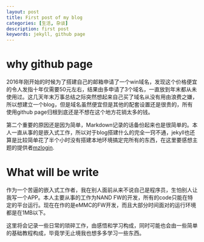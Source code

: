 ```yaml
---
layout: post
title: First post of my blog
categories: [生活, 杂谈]
description: first post
keywords: jekyll, github page
---
```


# why github page

2016年刚开始的时候为了搭建自己的邮箱申请了一个win域名，发现这个价格便宜的令人发指十年仅需要50元左右，结果由多申请了3个域名，一直放到年末都从未使用过。这几天年末万事总结之际突然想起来自己买了域名从没有用由浪费之嫌，所以想建立一个blog，但是域名虽然便宜但是其他的配套设置还是很贵的，所有使用github page归根到底还是不想在这个地方花销太多的钱。

第二个重要的原因还是因为简单，Markdown记录的话备份起来也是很简单的。本人一直从事的是嵌入式工作，所以对于blog搭建什么的完全一窍不通，jekyll也还算是比较简单花了半个小时没有搭建本地环境搞定完所有的东西，在这里要感想主题的提供者[mzlogin](https://github.com/mzlogin).

# What will be write

作为一个苦逼的嵌入式工作者，我在别人面前从来不说自己是程序员，生怕别人让我写一个APP。本人主要从事的工作为NAND FW的开发，所有的code只能在特定的平台运行。现在在作的是eMMC的FW开发，而且大部分时间面对的运行环境都是在1MB以下。

这里将会记录一些日常的琐碎工作，由感悟和学习构成，同时可能也会由一些简单的基础教程构成，毕竟学无止境我也想多多学习一些东西。
